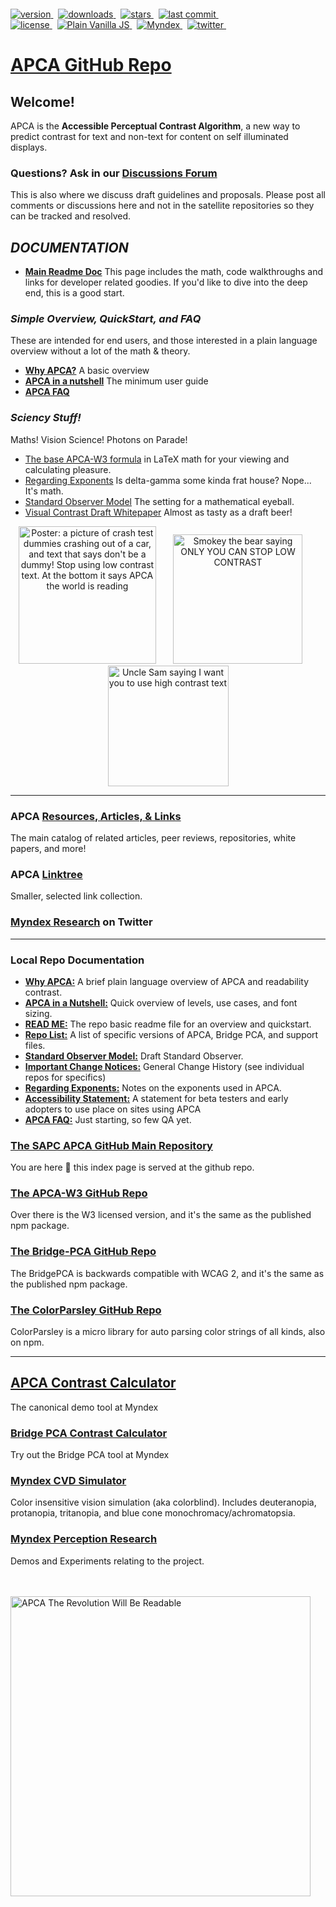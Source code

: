 <p align="left" class="por" style="margin: -36px 0 12px">
<a href="https://npmjs.org/package/apca-w3">
<img src="https://badgen.net/npm/v/apca-w3?color=3000c0&icon=npm" alt="version" />
</a> &nbsp;

<a href="https://npmjs.org/package/apca-w3">
<img src="https://badgen.net/npm/dt/apca-w3?color=6000b0&icon=npm" alt="downloads" />
</a> &nbsp;

<a href="https://github.com/Myndex/SAPC-APCA">
<img src="https://badgen.net/github/stars/Myndex/SAPC-APCA/" alt="stars" />
</a> &nbsp; 
  
<a href="https://github.com/Myndex/SAPC-APCA">
<img src="https://badgen.net/github/last-commit/Myndex/SAPC-APCA/?icon=github" alt="last commit" />
</a> &nbsp;
  <br>
<a href="https://github.com/Myndex/SAPC-APCA/blob/master/LICENSE.md">
<img src="https://badgen.net/badge/license/Beta Non-Com?icon=github&color=BB5FD1" alt="license" />
</a> &nbsp;

<a href="">
<img src="https://badgen.net/badge/JS/Vanilla/889900" alt="Plain Vanilla JS" />
</a> &nbsp;
  
<a href="https://git.myndex.com">
<img src="https://badgen.net/badge/Myndex/Research/3300aa" alt="Myndex" />
</a> &nbsp;
  
<a href="https://twitter.com/MyndexResearch">
<img src="https://badgen.net/badge/@/MyndexResearch?icon=twitter" alt="twitter" />
</a> &nbsp;

</p>

# [APC<span class="flipH">A</span> GitHub Repo](https://github.com/Myndex/SAPC-APCA)

## Welcome! 
APCA is the **Accessible Perceptual Contrast Algorithm**, a new way to predict contrast for text and non-text for content on self illuminated displays.

### Questions? Ask in our [Discussions Forum](https://github.com/Myndex/SAPC-APCA/discussions)
This is also where we discuss draft guidelines and proposals. Please post all comments or discussions here and not in the satellite repositories so they can be tracked and resolved.

## _DOCUMENTATION_
- [**Main Readme Doc**](https://git.apcacontrast.com/documentation/README) This page includes the math, code walkthroughs and links for developer related goodies. If you'd like to dive into the deep end, this is a good start.

### _Simple Overview, QuickStart, and FAQ_
These are intended for end users, and those interested in a plain language overview without a lot of the math & theory.
- [**Why APCA?**](https://git.apcacontrast.com/documentation/WhyAPCA) A basic overview
- [**APCA in a nutshell**](https://git.apcacontrast.com/documentation/APCA_in_a_Nutshell) The minimum user guide
- [**APCA FAQ**](https://git.apcacontrast.com/documentation/APCA_FAQ)

### _Sciency Stuff!_
Maths! Vision Science! Photons on Parade!
- [The base APCA-W3 formula](https://github.com/Myndex/SAPC-APCA/blob/master/documentation/APCA-W3-LaTeX.md) in LaTeX math for your viewing and calculating pleasure.
- [Regarding Exponents](https://git.apcacontrast.com/documentation/regardingexponents) Is delta-gamma some kinda frat house? Nope... It's math.
- [Standard Observer Model](https://git.apcacontrast.com/documentation/StandardObserverModel) The setting for a mathematical eyeball.
- [Visual Contrast Draft Whitepaper](https://www.w3.org/WAI/GL/task-forces/silver/wiki/Visual_Contrast_of_Text_Subgroup/Whitepaper) Almost as tasty as a draft beer!


<p align="center">
<img width='220' alt="Poster: a picture of crash test dummies crashing out of a car, and text that says don't be a dummy! Stop using low contrast text. At the bottom it says APCA the world is reading" src='https://user-images.githubusercontent.com/42009457/161151275-7c4feea7-888a-43f1-a9c0-7504afaac258.png'>  &nbsp;&nbsp;&nbsp;&nbsp;&nbsp;&nbsp;<img  width='207' alt='Smokey the bear saying  ONLY YOU CAN STOP LOW CONTRAST' src='https://user-images.githubusercontent.com/42009457/161151536-a0add333-161e-482d-a99a-d1d076c75daf.png'>&nbsp;&nbsp;&nbsp;&nbsp;&nbsp;&nbsp;<img  width='193' alt='Uncle Sam saying I want you to use high contrast text' src='https://user-images.githubusercontent.com/42009457/161151222-74fb81af-f87b-4d7c-a41c-756e1ee3056f.png'> 
<br>
</p>

---
### APCA [Resources, Articles, & Links](https://git.myndex.com)
The main catalog of related articles, peer reviews, repositories, white papers, and more!
### APCA [Linktree](https://linktr.ee/Myndex)
Smaller, selected link collection.
### [Myndex Research](https://twitter.com/MyndexResearch) on Twitter
---
### Local Repo Documentation
- [**Why APCA:**](/documentation/WhyAPCA.md) A brief plain language overview of APCA and readability contrast.
- [**APCA in a Nutshell:**](/documentation/APCA_in_a_Nutshell.md) Quick overview of levels, use cases, and font sizing.
- [**READ ME:**](/documentation/README.md) The repo basic readme file for an overview and quickstart.
- [**Repo List:**](/documentation/repoList.md) A list of specific versions of APCA, Bridge PCA, and support files.
- [**Standard Observer Model:**](/documentation/StandardObserverModel.md) Draft Standard Observer.
- [**Important Change Notices:**](/documentation/ImportantChangeNotices.md) General Change History (see individual repos for specifics)
- [**Regarding Exponents:**](/documentation/regardingexponents.md) Notes on the exponents used in APCA.
- [**Accessibility Statement:**](/documentation/accessibilitystatement.md) A statement for beta testers and early adopters to use place on sites using APCA 
- [**APCA FAQ:**](/documentation/APCA_FAQ) Just starting, so few QA yet.
### [The SAPC APCA GitHub Main Repository](https://github.com/Myndex/SAPC-APCA#apca--sapc--sacam-primary-repository)
You are here 🔽 this index page is served at the github repo.

### [The APCA-W3 GitHub Repo](https://github.com/Myndex/apca-w3)
Over there is the W3 licensed version, and it's the same as the published npm package.

### [The Bridge-PCA GitHub Repo](https://github.com/Myndex/bridge-pca)
The BridgePCA is backwards compatible with WCAG 2, and it's the same as the published npm package.

### [The ColorParsley GitHub Repo](https://github.com/Myndex/colorparsley)
ColorParsley is a micro library for auto parsing color strings of all kinds, also on npm.

---
## [APCA Contrast Calculator](https://www.myndex.com/APCA/)
The canonical demo tool at Myndex
### [Bridge PCA Contrast Calculator](https://www.myndex.com/BPCA/)
Try out the Bridge PCA tool at Myndex
### [Myndex CVD Simulator](https://www.myndex.com/CVD/)
Color insensitive vision simulation (aka colorblind). Includes deuteranopia, protanopia, tritanopia, and blue cone monochromacy/achromatopsia.
### [Myndex Perception Research](https://www.myndex.com/WEB/Perception)
Demos and Experiments relating to the project.

<br><br>
<img src="/images/APCAcolor4.png" width="480" alt="APCA The Revolution Will Be Readable">
